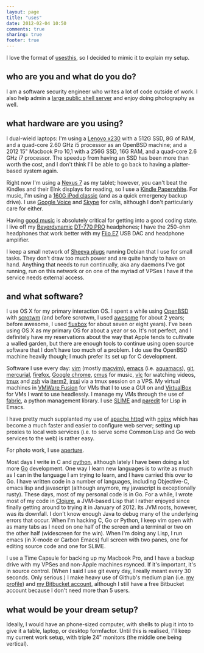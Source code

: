 ```yaml
---
layout: page
title: "uses"
date: 2012-02-04 10:50
comments: true
sharing: true
footer: true
---
```


I love the format of [usesthis](http://usesthis.com/), so I decided to mimic
it to explain my setup.

## who are you and what do you do?
I am a software security engineer who writes a lot of code outside of work.
I also help admin a [large public shell server](http://www.devio.us) and 
enjoy doing photography as well.

## what hardware are you using?
I dual-wield laptops: I'm using a [Lenovo x230](http://www.lenovo.com/products/us/laptop/thinkpad/x-series/x230/)
with a 512G SSD, 8G of RAM, and a quad-core 2.60 GHz i5 processor as an
OpenBSD machine; and a 2012 15" Macbook Pro 10,1 with a 256G SSD, 16G RAM,
and a quad-core 2.6 GHz i7 processor.  The speedup from having an SSD has been
more than worth the cost, and I don't think I'll be able to go back to having
a platter-based system again.

Right now I'm using a [Nexus 7](http://www.google.com/nexus/7/) as my
tablet; however, you can't beat the Kindles and their EInk displays for
reading, so I use a [Kindle Paperwhite](http://www.amazon.com/dp/B007OZNUCE).
For music, I'm using a [160G iPod classic](http://www.apple.com/ipodclassic/)
(and as a quick emergency backup drive). I use
[Google Voice](https://voice.google.com) and 
[Skype](http://www.skype.com) for calls, although I don't particularly 
care for either.

Having [good music](http://www.last.fm/user/brokenlcd) is absolutely 
critical for getting into a good coding state. I live off my
[Beyerdynamic](http://www.beyerdynamic.com/)
[DT-770 PRO](http://north-america.beyerdynamic.com/shop/hah/headphones-and-headsets/studio-and-stage/studio-headphones/dt-770-pro.html)
headphones; I have the 250-ohm headphones that work better with my
[Fiio E7](http://www.fiio.com.cn/product/index.aspx?ID=28&MenuID=020301)
USB DAC and headphone amplifier.

I keep a small network of [Sheeva plugs](http://www.plugcomputer.org/) 
running Debian that I use for small tasks. They don't draw too much power 
and are quite handy to have on hand. Anything that needs to run continually,
aka any daemons I've got running, run on this network or on one of the myriad
of VPSes I have if the service needs external access.

## and what software?
I use OS X for my primary interaction OS. I spent a while using
[OpenBSD](http://www.openbsd.org) with 
[scrotwm](https://opensource.conformal.com/wiki/scrotwm) (and before
scrotwm, I used [awesome](http://awesome.naquadah.org/) for about 2 years;
before awesome, I used [fluxbox](http://www.fluxbox.org/) for about seven or
eight years). I've been using OS X as my primary OS for about a year
or so. It's not perfect, and I definitely have my reservations about the 
way that Apple tends to cultivate a walled garden, but there are enough 
tools to continue using open source software that I don't have too much of 
a problem. I do use the OpenBSD machine heavily though; I much prefer its
set up for C development.

Software I use every day: [vim](http://www.vim.org/) (mostly 
[macvim](http://code.google.com/p/macvim/)),
[emacs](http://www.gnu.org/software/emacs) (i.e.
[aquamacs](http://aquamacs.org/)),
[git](http://git-scm.com/), [mercurial](http://mercurial.selenic.com/),
[firefox](http://www.mozilla.org/en-US/firefox/new/), 
[Google chrome](http://www.google.com/chrome/),
[cmus](http://cmus.sourceforge.net/) for music,
[vlc](http://www.videolan.org/) for watching videos,
[tmux](http://tmux.sourceforge.net/) and [zsh](http://www.zsh.org/) via
[iterm2](http://www.iterm2.com/), [irssi](http://www.irssi.org/) via a
tmux session on a VPS. My virtual machines in 
[VMWare Fusion](http://www.vmware.com/products/fusion/) for VMs that I to 
use a GUI on and [VirtualBox](https://www.virtualbox.org/) for VMs I want 
to use headlessly. I manage my VMs through the use of 
[fabric](http://fabfile.org/), a python management library. I use 
[SLIME](http://common-lisp.net/project/slime/) and 
[paredit](http://www.emacswiki.org/emacs/ParEdit) for Lisp in Emacs.

I have pretty much supplanted my use of [apache httpd](http://httpd.apache.org/)
with [nginx](http://www.nginx.org/) which has become a much faster and easier 
to configure web server; setting up proxies to local web services (i.e. to
serve some Common Lisp and Go web services to the web) is rather easy.

For photo work, I use [aperture](http://www.apple.com/aperture/).

Most days I write in C and [python](http://www.python.org/), although lately
I have been doing a lot more [Go](http://golang.org/) development. One way
I learn new languages is to write as much as I can in the language I am
trying to learn, and I have carried this over to Go. I have written code in
a number of languages, including Objective-C, emacs lisp and javascript
(although anymore, my javascript is exceptionally rusty). These days,
most of my personal code is in Go. For a while, I wrote most of my code in
[Clojure](http://www.clojure.org), a JVM-based Lisp that I rather enjoyed
since finally getting around to trying it in January of 2012. Its JVM roots,
however, was its downfall. I don't know enough Java to debug many of the
underlying errors that occur. When I'm hacking C, Go or Python, I keep vim
open with as many tabs as I need on one half of the screen and a terminal or
two on the other half (widescreen for the win). When I'm doing any Lisp, I
run emacs (in X-mode or Carbon Emacs) full screen with two panes, one for
editing source code and one for SLIME.

I use a Time Capsule for backing up my Macbook Pro, and I have a backup drive
with my VPSes and non-Apple machines rsynced. If it's important, it's in source
control. (When I said I use git every day, I really meant every 30 seconds.
Only serious.) I make heavy use of Github's medium plan (i.e.
[my profile](https://github.com/kisom)) and
[my Bitbucket account](https://bitbucket.org/kisom), although I still
have a free Bitbucket account because I don't need more than 5 users.

## what would be your dream setup?
Ideally, I would have an phone-sized computer, with shells to plug it into
to give it a table, laptop, or desktop formfactor. Until this is realised, 
I'll keep my current work setup, with triple 24" monitors (the middle one
being vertical).
